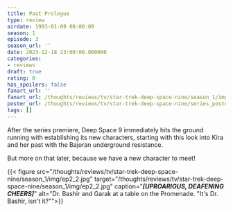 ```yaml
---
title: Past Prologue
type: review
airdate: 1993-01-09 00:00:00
season: 1
episode: 3
season_url: ''
date: 2023-12-18 23:00:00.000000
categories:
- reviews
draft: true
rating: 0
has_spoilers: false
fanart_url: ''
fanart_url: /thoughts/reviews/tv/star-trek-deep-space-nine/season_1/img/ep2_1.png
poster_url: /thoughts/reviews/tv/star-trek-deep-space-nine/series_poster.jpg
tags: []
---
```


After the series premiere, Deep Space 9 immediately hits the ground running with establishing its new characters, starting with this look into Kira and her past with the Bajoran underground resistance.

But more on that later, because we have a new character to meet!

{{< figure
    src="/thoughts/reviews/tv/star-trek-deep-space-nine/season_1/img/ep2_2.jpg"
    target="/thoughts/reviews/tv/star-trek-deep-space-nine/season_1/img/ep2_2.jpg"
    caption="***[UPROARIOUS, DEAFENING CHEERS]***"
    alt="Dr. Bashir and Garak at a table on the Promenade. \"It's Dr. Bashir, isn't it?\"">}}